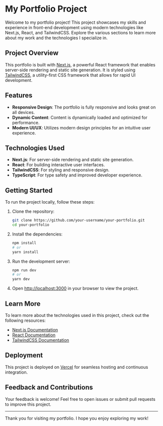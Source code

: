 # My Portfolio Project

Welcome to my portfolio project! This project showcases my skills and experience in front-end development using modern technologies like Next.js, React, and TailwindCSS. Explore the various sections to learn more about my work and the technologies I specialize in.

## Project Overview

This portfolio is built with [Next.js](https://nextjs.org), a powerful React framework that enables server-side rendering and static site generation. It is styled using [TailwindCSS](https://tailwindcss.com), a utility-first CSS framework that allows for rapid UI development.

## Features

- **Responsive Design**: The portfolio is fully responsive and looks great on all devices.
- **Dynamic Content**: Content is dynamically loaded and optimized for performance.
- **Modern UI/UX**: Utilizes modern design principles for an intuitive user experience.

## Technologies Used

- **Next.js**: For server-side rendering and static site generation.
- **React**: For building interactive user interfaces.
- **TailwindCSS**: For styling and responsive design.
- **TypeScript**: For type safety and improved developer experience.

## Getting Started

To run the project locally, follow these steps:

1. Clone the repository:

   ```bash
   git clone https://github.com/your-username/your-portfolio.git
   cd your-portfolio
   ```

2. Install the dependencies:

   ```bash
   npm install
   # or
   yarn install
   ```

3. Run the development server:

   ```bash
   npm run dev
   # or
   yarn dev
   ```

4. Open [http://localhost:3000](http://localhost:3000) in your browser to view the project.

## Learn More

To learn more about the technologies used in this project, check out the following resources:

- [Next.js Documentation](https://nextjs.org/docs)
- [React Documentation](https://reactjs.org/docs/getting-started.html)
- [TailwindCSS Documentation](https://tailwindcss.com/docs)

## Deployment

This project is deployed on [Vercel](https://vercel.com) for seamless hosting and continuous integration.

## Feedback and Contributions

Your feedback is welcome! Feel free to open issues or submit pull requests to improve this project.

---

Thank you for visiting my portfolio. I hope you enjoy exploring my work!
